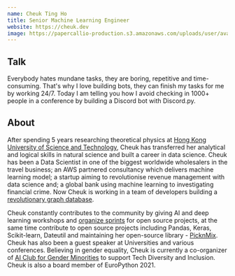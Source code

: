 ```yaml
---
name: Cheuk Ting Ho
title: Senior Machine Learning Engineer
website: https://cheuk.dev
image: https://papercallio-production.s3.amazonaws.com/uploads/user/avatar/26654/IMG_1037.JPG
---
```


## Talk
Everybody hates mundane tasks, they are boring, repetitive and time-consuming. That's why I love building bots, they can finish my tasks for me by working 24/7. Today I am telling you how I avoid checking in 1000+ people in a conference by building a Discord bot with Discord.py.

## About
After spending 5 years researching theoretical physics at [Hong Kong University of Science and Technology](https://www.ust.hk/home), Cheuk has transferred her analytical and logical skills in natural science and built a career in data science. Cheuk has been a Data Scientist in one of the biggest worldwide wholesalers in the travel business;  an AWS partnered consultancy which delivers machine learning model; a startup aiming to revolutionise revenue management with data science and; a global bank using machine learning to investigating financial crime. Now Cheuk is working in a team of developers building a [revolutionary graph database](https://terminusdb.com/).

Cheuk constantly contributes to the community by giving AI and deep learning workshops and [organize sprints](https://python-sprints.github.io/) for open source projects, at the same time contribute to open source projects including Pandas, Keras, Scikit-learn, Dateutil and maintaining her open-source library - [PicknMix](https://picknmix.readthedocs.io/en/latest/). Cheuk has also been a guest speaker at Universities and various conferences. Believing in gender equality, Cheuk is currently a co-organizer of [AI Club for Gender Minorities](https://www.meetup.com/ai-club/) to support Tech Diversity and Inclusion. Cheuk is also a board member of EuroPython 2021.
